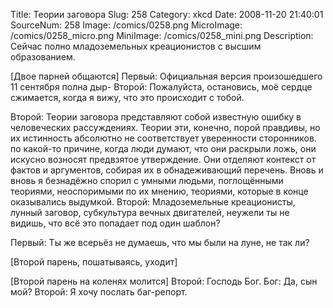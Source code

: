 Title: Теории заговора 
Slug: 258 
Category: xkcd 
Date: 2008-11-20 21:40:01 
SourceNum: 258 
Image: /comics/0258.png 
MicroImage: /comics/0258_micro.png 
MiniImage: /comics/0258_mini.png 
Description: Сейчас полно младоземельных креационистов с высшим образованием. 

[Двое парней общаются]
Первый: Официальная версия произошедшего 11 сентября полна дыр-
Второй: Пожалуйста, остановись, моё
сердце сжимается, когда я вижу, что это происходит с тобой.

Второй: Теории заговора представляют собой известную ошибку в человеческих рассуждениях. Теории эти, конечно, порой правдивы, но их истинность абсолютно не соответствует
уверенности сторонников. по какой-то причине, когда люди думают, что они раскрыли ложь, они искусно возносят
предвзятое утверждение. Они отделяют контекст от фактов и аргументов, собирая их в обнадеживающий перечень.
Вновь и вновь я безнадёжно спорил с умными людьми, поглощёнными теориями, неоспоримыми по их мнению,
теориями, которые в конце оказывались выдумкой.
Второй: Младоземельные креационисты,
лунный заговор, субкультура вечных двигателей, неужели ты не видишь, что всё это попадает под один шаблон?

Первый: Ты же всерьёз не думаешь, что мы были на луне, не так ли?

[Второй парень, пошатываясь, уходит]

[Второй парень на коленях молится]
Второй: Господь Бог.
Бог: Да, сын мой?
Второй: Я хочу послать баг-репорт.